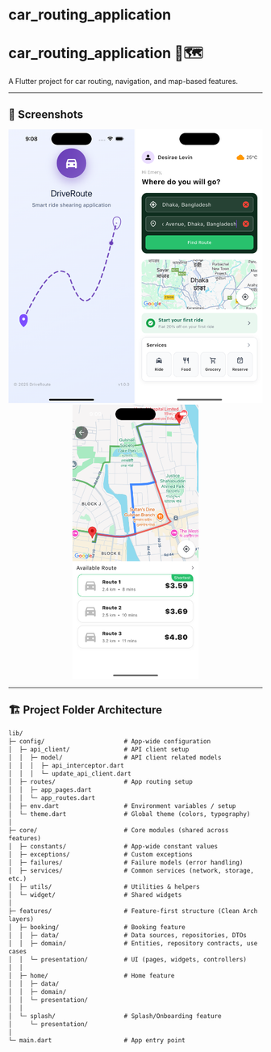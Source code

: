 # car_routing_application

# car_routing_application 🚗🗺️

A Flutter project for car routing, navigation, and map-based features.

---

## 📸 Screenshots
<p align="center">
  <img src="screenshots/splash.png" alt="Route Screen" width="250"/>
  <img src="screenshots/home.png" alt="Home Screen" width="250"/>
  <img src="screenshots/navigation.png" alt="Navigation Screen" width="250"/>
</p>


---

## 🏗️ Project Folder Architecture

```text
lib/
├─ config/                      # App-wide configuration
│  ├─ api_client/               # API client setup
│  │  ├─ model/                 # API client related models
│  │  │  ├─ api_interceptor.dart
│  │  │  └─ update_api_client.dart
│  ├─ routes/                   # App routing setup
│  │  ├─ app_pages.dart
│  │  └─ app_routes.dart
│  ├─ env.dart                  # Environment variables / setup
│  └─ theme.dart                # Global theme (colors, typography)
│
├─ core/                        # Core modules (shared across features)
│  ├─ constants/                # App-wide constant values
│  ├─ exceptions/               # Custom exceptions
│  ├─ failures/                 # Failure models (error handling)
│  ├─ services/                 # Common services (network, storage, etc.)
│  ├─ utils/                    # Utilities & helpers
│  └─ widget/                   # Shared widgets
│
├─ features/                    # Feature-first structure (Clean Arch layers)
│  ├─ booking/                  # Booking feature
│  │  ├─ data/                  # Data sources, repositories, DTOs
│  │  ├─ domain/                # Entities, repository contracts, use cases
│  │  └─ presentation/          # UI (pages, widgets, controllers)
│  │
│  ├─ home/                     # Home feature
│  │  ├─ data/
│  │  ├─ domain/
│  │  └─ presentation/
│  │
│  └─ splash/                   # Splash/Onboarding feature
│     └─ presentation/
│
└─ main.dart                    # App entry point